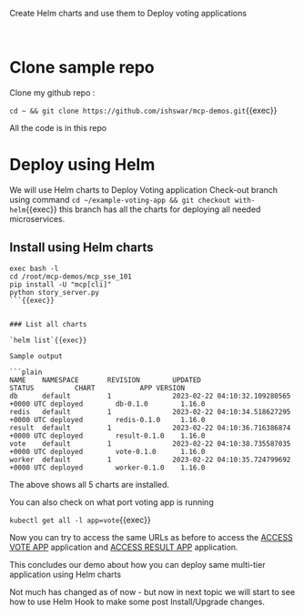 
Create Helm charts and use them to Deploy voting  applications

<br>

# Clone sample repo

Clone my github repo :

`cd ~ && git clone https://github.com/ishswar/mcp-demos.git`{{exec}}

All the code is in this repo

# Deploy using Helm 

We will use Helm charts to Deploy Voting application
Check-out branch using command `cd ~/example-voting-app && git checkout with-helm`{{exec}} this branch has all the charts for deploying all needed microservices.

## Install using Helm charts 

```shell
exec bash -l
cd /root/mcp-demos/mcp_sse_101
pip install -U "mcp[cli]"
python story_server.py 
```{{exec}}


### List all charts 

`helm list`{{exec}} 

Sample output 

```plain
NAME    NAMESPACE       REVISION        UPDATED                                 STATUS          CHART           APP VERSION
db      default         1               2023-02-22 04:10:32.109280565 +0000 UTC deployed        db-0.1.0        1.16.0     
redis   default         1               2023-02-22 04:10:34.518627295 +0000 UTC deployed        redis-0.1.0     1.16.0     
result  default         1               2023-02-22 04:10:36.716386874 +0000 UTC deployed        result-0.1.0    1.16.0     
vote    default         1               2023-02-22 04:10:38.735587035 +0000 UTC deployed        vote-0.1.0      1.16.0     
worker  default         1               2023-02-22 04:10:35.724799692 +0000 UTC deployed        worker-0.1.0    1.16.0  
```

The above shows all 5 charts are installed.   

You can also check on what port voting app is running 

`kubectl get all -l app=vote`{{exec}}

Now you can try to access the same URLs as before to access the 
[ACCESS VOTE APP]({{TRAFFIC_HOST1_31000}})
application and 
[ACCESS RESULT APP]({{TRAFFIC_HOST1_31001}}) application.

This concludes our demo about how you can deploy same multi-tier application using Helm charts

Not much has changed as of now - but now in next topic we will start to see how to use Helm Hook to make some post Install/Upgrade changes. 

